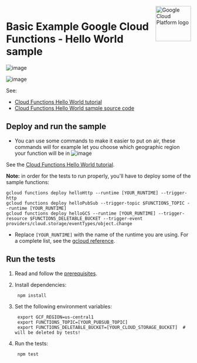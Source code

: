 <img src="https://avatars2.githubusercontent.com/u/2810941?v=3&s=96" alt="Google Cloud Platform logo" title="Google Cloud Platform" align="right" height="96" width="96"/>

# Basic Example Google Cloud Functions - Hello World sample


![image](https://user-images.githubusercontent.com/54007079/109370073-90c4e500-787d-11eb-82f7-0f98e6ad8b0e.png)


![image](https://user-images.githubusercontent.com/54007079/109369316-af75ac80-787a-11eb-97e2-a8c3e36af5d6.png)


See:

* [Cloud Functions Hello World tutorial][tutorial]
* [Cloud Functions Hello World sample source code][code]

[tutorial]: https://cloud.google.com/functions/docs/quickstart
[code]: index.js

## Deploy and run the sample


- You can use some commands to make it easier to put on air, these commands will for example let you choose which geographic region your function will be in
![image](https://user-images.githubusercontent.com/54007079/109369601-b355fe80-787b-11eb-8e5e-dbc5ac78f846.png)


See the [Cloud Functions Hello World tutorial][tutorial].



**Note:** in order for the tests to run properly, you'll have to deploy some of the sample functions:

```
gcloud functions deploy helloHttp --runtime [YOUR_RUNTIME] --trigger-http
gcloud functions deploy helloPubSub --trigger-topic $FUNCTIONS_TOPIC --runtime [YOUR_RUNTIME]
gcloud functions deploy helloGCS --runtime [YOUR_RUNTIME] --trigger-resource $FUNCTIONS_DELETABLE_BUCKET --trigger-event providers/cloud.storage/eventTypes/object.change
```

* Replace `[YOUR_RUNTIME]` with the name of the runtime you are using. For a
complete list, see the [gcloud reference](https://cloud.google.com/sdk/gcloud/reference/functions/deploy#--runtime).

## Run the tests

1. Read and follow the [prerequisites](../../../../#prerequisites).


1. Install dependencies:

        npm install

1. Set the following environment variables:

        export GCF_REGION=us-central1
        export FUNCTIONS_TOPIC=[YOUR_PUBSUB_TOPIC]
        export FUNCTIONS_DELETABLE_BUCKET=[YOUR_CLOUD_STORAGE_BUCKET]  # will be deleted by tests!

1. Run the tests:

        npm test



